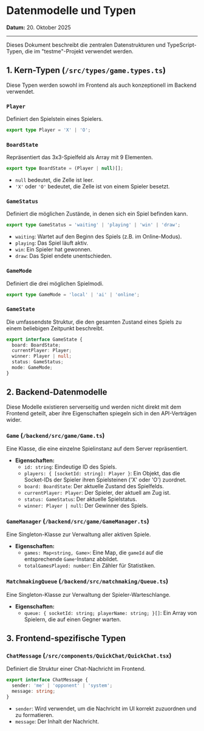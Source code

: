 # Datenmodelle und Typen

**Datum:** 20. Oktober 2025

---

Dieses Dokument beschreibt die zentralen Datenstrukturen und TypeScript-Typen, die im "testme"-Projekt verwendet werden.

## 1. Kern-Typen (`/src/types/game.types.ts`)

Diese Typen werden sowohl im Frontend als auch konzeptionell im Backend verwendet.

### `Player`

Definiert den Spielstein eines Spielers.

```typescript
export type Player = 'X' | 'O';
```

### `BoardState`

Repräsentiert das 3x3-Spielfeld als Array mit 9 Elementen.

```typescript
export type BoardState = (Player | null)[];
```
-   `null` bedeutet, die Zelle ist leer.
-   `'X'` oder `'O'` bedeutet, die Zelle ist von einem Spieler besetzt.

### `GameStatus`

Definiert die möglichen Zustände, in denen sich ein Spiel befinden kann.

```typescript
export type GameStatus = 'waiting' | 'playing' | 'win' | 'draw';
```
-   `waiting`: Wartet auf den Beginn des Spiels (z.B. im Online-Modus).
-   `playing`: Das Spiel läuft aktiv.
-   `win`: Ein Spieler hat gewonnen.
-   `draw`: Das Spiel endete unentschieden.

### `GameMode`

Definiert die drei möglichen Spielmodi.

```typescript
export type GameMode = 'local' | 'ai' | 'online';
```

### `GameState`

Die umfassendste Struktur, die den gesamten Zustand eines Spiels zu einem beliebigen Zeitpunkt beschreibt.

```typescript
export interface GameState {
  board: BoardState;
  currentPlayer: Player;
  winner: Player | null;
  status: GameStatus;
  mode: GameMode;
}
```

## 2. Backend-Datenmodelle

Diese Modelle existieren serverseitig und werden nicht direkt mit dem Frontend geteilt, aber ihre Eigenschaften spiegeln sich in den API-Verträgen wider.

### `Game` (`/backend/src/game/Game.ts`)

Eine Klasse, die eine einzelne Spielinstanz auf dem Server repräsentiert.

-   **Eigenschaften:**
    -   `id: string`: Eindeutige ID des Spiels.
    -   `players: { [socketId: string]: Player }`: Ein Objekt, das die Socket-IDs der Spieler ihren Spielsteinen ('X' oder 'O') zuordnet.
    -   `board: BoardState`: Der aktuelle Zustand des Spielfelds.
    -   `currentPlayer: Player`: Der Spieler, der aktuell am Zug ist.
    -   `status: GameStatus`: Der aktuelle Spielstatus.
    -   `winner: Player | null`: Der Gewinner des Spiels.

### `GameManager` (`/backend/src/game/GameManager.ts`)

Eine Singleton-Klasse zur Verwaltung aller aktiven Spiele.

-   **Eigenschaften:**
    -   `games: Map<string, Game>`: Eine Map, die `gameId` auf die entsprechende `Game`-Instanz abbildet.
    -   `totalGamesPlayed: number`: Ein Zähler für Statistiken.

### `MatchmakingQueue` (`/backend/src/matchmaking/Queue.ts`)

Eine Singleton-Klasse zur Verwaltung der Spieler-Warteschlange.

-   **Eigenschaften:**
    -   `queue: { socketId: string; playerName: string; }[]`: Ein Array von Spielern, die auf einen Gegner warten.

## 3. Frontend-spezifische Typen

### `ChatMessage` (`/src/components/QuickChat/QuickChat.tsx`)

Definiert die Struktur einer Chat-Nachricht im Frontend.

```typescript
export interface ChatMessage {
  sender: 'me' | 'opponent' | 'system';
  message: string;
}
```
-   `sender`: Wird verwendet, um die Nachricht im UI korrekt zuzuordnen und zu formatieren.
-   `message`: Der Inhalt der Nachricht.
